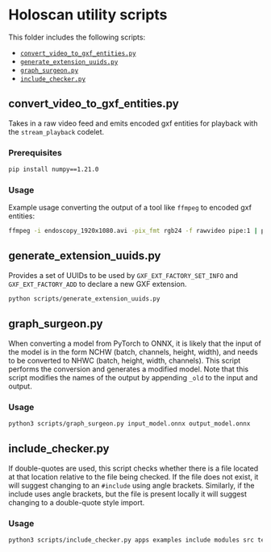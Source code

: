 # Holoscan utility scripts

This folder includes the following scripts:
- [`convert_video_to_gxf_entities.py`](#convert_video_to_gxf_entitiespy)
- [`generate_extension_uuids.py`](#generate_extension_uuidspy)
- [`graph_surgeon.py`](#graph_surgeonpy)
- [`include_checker.py`](#include_checkerpy)

## convert_video_to_gxf_entities.py

Takes in a raw video feed and emits encoded gxf entities for playback with the `stream_playback` codelet.

### Prerequisites

```sh
pip install numpy==1.21.0
```

### Usage

Example usage converting the output of a tool like `ffmpeg` to encoded gxf entities:

```sh
ffmpeg -i endoscopy_1920x1080.avi -pix_fmt rgb24 -f rawvideo pipe:1 | python scripts/convert_video_to_gxf_entities.py --width 1920 --height 1080 --channels 3 --framerate 30
```

## generate_extension_uuids.py

Provides a set of UUIDs to be used by `GXF_EXT_FACTORY_SET_INFO` and `GXF_EXT_FACTORY_ADD` to declare a new GXF extension.

``` sh
python scripts/generate_extension_uuids.py
```

## graph_surgeon.py
When converting a model from PyTorch to ONNX, it is likely that the input of the model is in the form NCHW (batch, channels, height, width), and needs to be converted to NHWC (batch, height, width, channels). This script performs the conversion and generates a modified model.
Note that this script modifies the names of the output by appending `_old` to the input and output.

### Usage

```bash
python3 scripts/graph_surgeon.py input_model.onnx output_model.onnx
```

## include_checker.py

If double-quotes are used, this script checks whether there is a file located at that location relative to the file being checked. If the file does not exist, it will suggest changing to an `#include` using angle brackets. Similarly, if the include uses angle brackets, but the file is present locally it will suggest changing to a double-quote style import.

### Usage

```bash
python3 scripts/include_checker.py apps examples include modules src test python/pybind11
```
